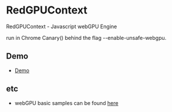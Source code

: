 # RedGPUContext
RedGPUContext - Javascript webGPU Engine

run in Chrome Canary() behind the flag --enable-unsafe-webgpu.

## Demo
 - [Demo](https://redcamel.github.io/RedGPU/)


## etc
 - webGPU basic samples can be found [here](https://github.com/redcamel/webgpu)